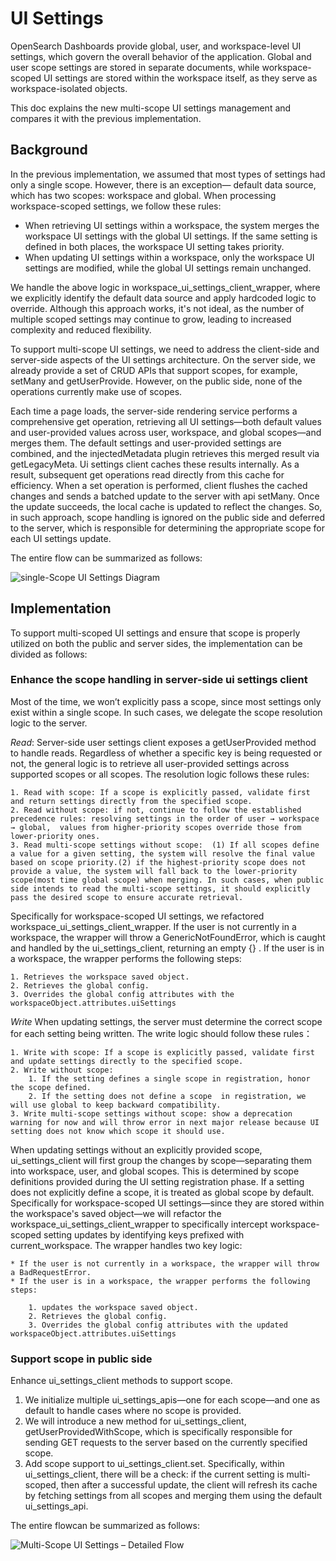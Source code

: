 # UI Settings

OpenSearch Dashboards provide global, user, and workspace-level UI settings, which govern the overall behavior of the application. Global and user scope settings are stored in separate documents, while workspace-scoped UI settings are stored within the workspace itself, as they serve as workspace-isolated objects.

This doc explains the new multi-scope UI settings management and compares it with the previous implementation.

## Background

In the previous implementation, we assumed that most types of settings had only a single scope. However, there is an exception— default data source, which has two scopes: workspace and global.
When processing workspace-scoped settings, we follow these rules:

* When retrieving UI settings within a workspace, the system merges the workspace UI settings with the global UI settings. If the same setting is defined in both places, the workspace UI setting takes priority.
* When updating UI settings within a workspace, only the workspace UI settings are modified, while the global UI settings remain unchanged.

We handle the above logic in workspace_ui_settings_client_wrapper, where we explicitly identify the default data source and apply hardcoded logic to override.  Although this approach works, it's not ideal, as the number of multiple scoped settings may continue to grow, leading to increased complexity and reduced flexibility.

To support multi-scope UI settings, we need to address the client-side and server-side aspects of the UI settings architecture. On the server side, we already provide a set of CRUD APIs that support scopes, for example, setMany and getUserProvide. However, on the public side, none of the operations currently make use of scopes. 

Each time a page loads, the server-side rendering service performs a comprehensive get operation, retrieving all UI settings—both default values and user-provided values across user, workspace, and global scopes—and merges them. The default settings and user-provided settings are combined, and the injectedMetadata plugin retrieves this merged result via getLegacyMeta.  Ui settings client caches these results internally. As a result, subsequent get operations read directly from this cache for efficiency. When a set operation is performed, client flushes the cached changes and sends a batched update to the server with api setMany. Once the update succeeds, the local cache is updated to reflect the changes.  So, in such approach, scope handling is ignored on the public side and deferred to the server, which is responsible for determining the appropriate scope for each UI settings update. 


The entire flow can be summarized as follows:

![single-Scope UI Settings Diagram](https://plantuml.corp.amazon.com/plantuml/svg/xLPDJzj04BtlhnYbKecb4EuMeQYeGaWW8jAUeAhMti7UOjRMVeH6AF-zOw-Tn1-XgL1llKMpyzwysNcpyRcnN5ltdB4e_mMZkOio6O_WmxLCKlivSyXuR7CDesy6zGYu0SSAGiXO5bnPYii5MYjLi)


## Implementation

To support multi-scoped UI settings and ensure that scope is properly utilized on both the public and server sides, the implementation can be divided as follows:

### Enhance the scope handling in server-side ui settings client

Most of the time, we won’t explicitly pass a scope, since most settings only exist within a single scope. In such cases, we delegate the scope resolution logic to the server. 

*Read*:
Server-side user settings client exposes a getUserProvided method to handle reads. Regardless of whether a specific key is being requested or not, the general logic is to retrieve all user-provided settings across supported scopes or all scopes. The resolution logic follows these rules:

    1. Read with scope: If a scope is explicitly passed, validate first and return settings directly from the specified scope.
    2. Read without scope: if not, continue to follow the established precedence rules: resolving settings in the order of user → workspace → global,  values from higher-priority scopes override those from lower-priority ones.
    3. Read multi-scope settings without scope:  (1) If all scopes define a value for a given setting, the system will resolve the final value based on scope priority.(2) if the highest-priority scope does not provide a value, the system will fall back to the lower-priority scope(most time global scope) when merging. In such cases, when public side intends to read the multi-scope settings, it should explicitly pass the desired scope to ensure accurate retrieval.

Specifically for workspace-scoped UI settings, we refactored  workspace_ui_settings_client_wrapper. If the user is not currently in a workspace, the wrapper will throw a GenericNotFoundError, which is caught and handled by the ui_settings_client, returning an empty {} .
If the user is in a workspace, the wrapper performs the following steps:

    1. Retrieves the workspace saved object.
    2. Retrieves the global config.
    3. Overrides the global config attributes with the workspaceObject.attributes.uiSettings

*Write*
When updating settings, the server must determine the correct scope for each setting being written. The write logic should follow these rules：

    1. Write with scope: If a scope is explicitly passed, validate first and update settings directly to the specified scope.
    2. Write without scope: 
        1. If the setting defines a single scope in registration, honor the scope defined.
        2. If the setting does not define a scope  in registration, we will use global to keep backward compatibility.
    3. Write multi-scope settings without scope: show a deprecation warning for now and will throw error in next major release because UI setting does not know which scope it should use.

When updating settings without an explicitly provided scope, ui_settings_client will first group the changes by scope—separating them into workspace, user, and global scopes. This is determined by scope definitions provided during the UI setting registration phase. If a setting does not explicitly define a scope, it is treated as global scope by default. 
Specifically for workspace-scoped UI settings—since they are stored within the workspace's saved object—we will refactor the workspace_ui_settings_client_wrapper to specifically intercept workspace-scoped setting updates by identifying keys prefixed with current_workspace.
The wrapper handles two key logic:

    * If the user is not currently in a workspace, the wrapper will throw a BadRequestError.
    * If the user is in a workspace, the wrapper performs the following steps:

        1. updates the workspace saved object.
        2. Retrieves the global config.
        3. Overrides the global config attributes with the updated workspaceObject.attributes.uiSettings

### Support scope in public side

Enhance ui_settings_client methods to support scope. 

1. We initialize multiple ui_settings_apis—one for each scope—and one as default to handle cases where no scope is provided.
2. We will introduce a new method for ui_settings_client, getUserProvidedWithScope, which is specifically responsible for sending GET requests to the server based on the currently specified scope.
3. Add scope support to ui_settings_client.set. Specifically, within ui_settings_client, there will be a check: if the current setting is multi-scoped, then after a successful update, the client will refresh its cache by fetching settings from all scopes and merging them using the default ui_settings_api.

The entire flowcan be summarized as follows:

![Multi-Scope UI Settings – Detailed Flow](https://plantuml.corp.amazon.com/plantuml/svg/pLbRRzis57xNhpXhWTa6OkTTgBrUq0O3sZM8L_IXAm9QEhQuAA96Kd7T8FzzXwBkecCbQTC0UOWedjjtxjPBfPdKsMNiZNxZIH1d8K8QiyGSJHdEk7dbUIln3PwTPgkO1y_WUSmtaNuTP-YnG0i9dnHAy59Yn0EU4Z5yualKcYUR9Seh7g3xvPkO8pqp1PQrVNRVVPNorei_atynq1X-GCr2ffc7IGYaPg6haOkIT4rvSj4YFAEBAArg_EfsrLhlFWjveL8Mu7d6pvMzfiw3_EBvLh8qHTbcHh0ClRjaLnX-N1cR2j76g1LJ2BCBlc89W-VRY6kixPpFuPHj4DuB5iBIk17cSy_hsWVJHTSi7pQept33bKQ9uNXYN13YccMnLbxNFKJVvUc3H9t9f2OQAjLWSYh55GzBkHcTUDv6YYm55OWKWIlOn6B5OfSgFQ30rn5NCuai75_d3Fo2_6RYzMyJYmBGN1_WeG-1IDPyS_w2XmklHDibgZIxJU6KqREz0Cng1cL866_sZD-MWUQoVqWK-j27f69wCu5_4ed_PQWAwpCfS-_)

